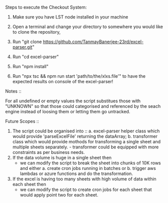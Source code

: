 Steps to execute the Checkout System:

1. Make sure you have LST node installed in your machine

2. Open a terminal and change your directory to somewhere you would like to clone the repository,

3. Run "git clone https://github.com/TanmayBanerjee-23rd/excel-parser.git"

4. Run "cd excel-parser"

5. Run "npm install"

6. Run "npx tsc && npm run start 'path/to/the/xlxs.file'" to have the expected results on console of the excel-parser!

Notes ::

For all undefined or empty values the script substitues those with "UNKNOWN" so that those could categorised and referenced by the seach engine instead of loosing them or letting them go untracked.

Future Scopes ::

1. The script could be organised into ::
   a. excel-parser helper class which would provide 'parseExcelFile' returning the dataArray;
   b. transformer class which would provide mothods for transforming a single sheet and multiple sheets separately. - transformer could be equipped with more constraints as per business needs.
2. If the data volume is huge in a single sheet then
   - we can modify the script to break the sheet into chunks of 10K rows and either
     a. create cron jobs running in batches or
     b. trigger aws lambdas or azure functions
     and do the transformation.
3. If the excel is having too many sheets with high volume of data within each sheet then
   - we can modify the script to create cron jobs for each sheet that would apply point two for each sheet.
